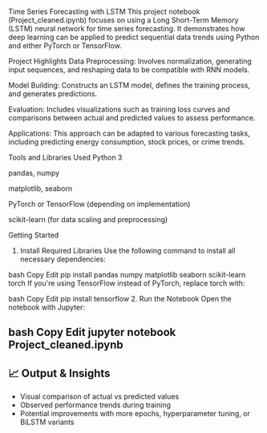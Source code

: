 Time Series Forecasting with LSTM
This project notebook (Project_cleaned.ipynb) focuses on using a Long Short-Term Memory (LSTM) neural network for time series forecasting. It demonstrates how deep learning can be applied to predict sequential data trends using Python and either PyTorch or TensorFlow.

Project Highlights
Data Preprocessing: Involves normalization, generating input sequences, and reshaping data to be compatible with RNN models.

Model Building: Constructs an LSTM model, defines the training process, and generates predictions.

Evaluation: Includes visualizations such as training loss curves and comparisons between actual and predicted values to assess performance.

Applications: This approach can be adapted to various forecasting tasks, including predicting energy consumption, stock prices, or crime trends.

Tools and Libraries Used
Python 3

pandas, numpy

matplotlib, seaborn

PyTorch or TensorFlow (depending on implementation)

scikit-learn (for data scaling and preprocessing)

Getting Started
1. Install Required Libraries
Use the following command to install all necessary dependencies:

bash
Copy
Edit
pip install pandas numpy matplotlib seaborn scikit-learn torch
If you're using TensorFlow instead of PyTorch, replace torch with:

bash
Copy
Edit
pip install tensorflow
2. Run the Notebook
Open the notebook with Jupyter:

bash
Copy
Edit
jupyter notebook Project_cleaned.ipynb
---

## 📈 Output & Insights

* Visual comparison of actual vs predicted values
* Observed performance trends during training
* Potential improvements with more epochs, hyperparameter tuning, or BiLSTM variants


